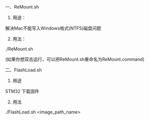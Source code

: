 一、ReMount.sh

1. 用途：

解决Mac不能写入Windows格式(NTFS)磁盘问题

2. 用法：

./ReMount.sh

(如果你想双击运行，可以把ReMount.sh重命名为ReMount.command)


二、FlashLoad.sh

1. 用途

STM32 下载固件

2. 用法

./FlashLoad.sh <image_path_name>
